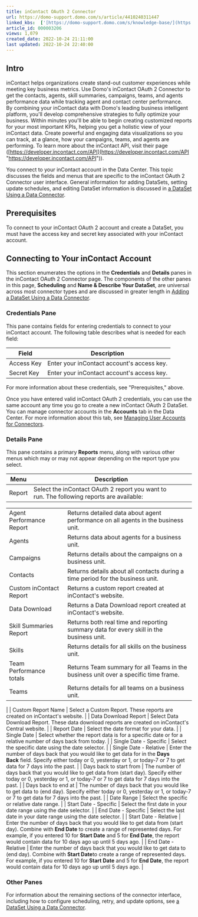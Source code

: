 ```yaml
---
title: inContact OAuth 2 Connector
url: https://domo-support.domo.com/s/article/4410240311447
linked_kbs:  ['[https://domo-support.domo.com/s/knowledge-base/](https://domo-support.domo.com/s/knowledge-base/)', '[https://domo-support.domo.com/s/](https://domo-support.domo.com/s/)', '[https://domo-support.domo.com/s/topic/0TO5w000000ZammGAC](https://domo-support.domo.com/s/topic/0TO5w000000ZammGAC)', '[https://domo-support.domo.com/s/topic/0TO5w000000ZanLGAS](https://domo-support.domo.com/s/topic/0TO5w000000ZanLGAS)', '[https://domo-support.domo.com/s/topic/0TO5w000000ZaoQGAS](https://domo-support.domo.com/s/topic/0TO5w000000ZaoQGAS)', '[https://domo-support.domo.com/s/article/360042926274](https://domo-support.domo.com/s/article/360042926274)', '[https://domo-support.domo.com/s/article/360042926054](https://domo-support.domo.com/s/article/360042926054)', '[https://domo-support.domo.com/s/article/4410240311447](https://domo-support.domo.com/s/article/4410240311447)', '[https://domo-support.domo.com/s/topic/0TO5w000000ZaoQGAS/api-connectors](https://domo-support.domo.com/s/topic/0TO5w000000ZaoQGAS/api-connectors)', '[https://domo-support.domo.com/s/article/360043429933](https://domo-support.domo.com/s/article/360043429933)', '[https://domo-support.domo.com/s/article/360043429953](https://domo-support.domo.com/s/article/360043429953)', '[https://domo-support.domo.com/s/article/360042925494](https://domo-support.domo.com/s/article/360042925494)', '[https://domo-support.domo.com/s/article/360043429913](https://domo-support.domo.com/s/article/360043429913)', '[https://domo-support.domo.com/s/article/4408174643607](https://domo-support.domo.com/s/article/4408174643607)', '[https://domo-support.domo.com/s/login/](https://domo-support.domo.com/s/login/)']
article_id: 000003206
views: 1,079
created_date: 2022-10-24 21:11:00
last updated: 2022-10-24 22:40:00
---
```




Intro
-----


inContact helps organizations create stand-out customer experiences while meeting key business metrics. Use Domo's inContact OAuth 2 Connector to get the contacts, agents, skill summaries, campaigns, teams, and agents performance data while tracking agent and contact center performance.  
By combining your inContact data with Domo's leading business intelligent platform, you'll develop comprehensive strategies to fully optimize your business. Within minutes you'll be able to begin creating customized reports for your most important KPIs, helping you get a holistic view of your inContact data. Create powerful and engaging data visualizations so you can track, at a glance, how your campaigns, teams, and agents are performing. To learn more about the inContact API, visit their page ([https://developer.incontact.com/API](https://developer.incontact.com/API "https://developer.incontact.com/API")).


You connect to your inContact account in the Data Center. This topic discusses the fields and menus that are specific to the inContact OAuth 2 Connector user interface. General information for adding DataSets, setting update schedules, and editing DataSet information is discussed in  [a DataSet Using a Data Connector](/s/article/360042926274 "Adding a DataSet Using a Data Connector").


Prerequisites
-------------


To connect to your inContact OAuth 2 account and create a DataSet, you must have the access key and secret key associated with your inContact account.


Connecting to Your inContact Account
------------------------------------


This section enumerates the options in the **Credentials** and **Details** panes in the inContact OAuth 2 Connector page. The components of the other panes in this page, **Scheduling** and **Name & Describe Your DataSet**, are universal across most connector types and are discussed in greater length in [Adding a DataSet Using a Data Connector](/s/article/360042926274 "Adding a DataSet Using a Data Connector").


### Credentials Pane


This pane contains fields for entering credentials to connect to your inContact account. The following table describes what is needed for each field:  




| Field | Description |
| --- | --- |
| Access Key | Enter your inContact account's access key. |
| Secret Key | Enter your inContact account's access key. |


For more information about these credentials, see "Prerequisites," above.


Once you have entered valid inContact OAuth 2 credentials, you can use the same account any time you go to create a new inContact OAuth 2 DataSet. You can manage connector accounts in the **Accounts** tab in the Data Center. For more information about this tab, see [Managing User Accounts for Connectors](/s/article/360042926054 "Managing User Accounts for Connectors").


### Details Pane


This pane contains a primary **Reports** menu, along with various other menus which may or may not appear depending on the report type you select.




| Menu | Description |
| --- | --- |
| Report | Select the inContact OAuth 2 report you want to run. The following reports are available:

|  |  |
| --- | --- |
| Agent Performance Report | Returns detailed data about agent performance on all agents in the business unit. |
| Agents | Returns data about agents for a business unit. |
| Campaigns | Returns details about the campaigns on a business unit. |
| Contacts | Returns details about all contacts during a time period for the business unit. |
| Custom inContact Report | Returns a custom report created at inContact's website. |
| Data Download | Returns a Data Download report created at inContact's website. |
| Skill Summaries Report | Returns both real time and reporting summary data for every skill in the business unit. |
| Skills | Returns details for all skills on the business unit. |
| Team Performance totals | Returns Team summary for all Teams in the business unit over a specific time frame. |
| Teams | Returns details for all teams on a business unit. |

 |
| Custom Report Name | Select a Custom Report. These reports are created on inContact's website. |
| Data Download Report | Select Data Download Report. These data download reports are created on inContact's Central website. |
| Report Date | Select the date format for your data. |
| Single Date | Select whether the report data is for a specific date or for a relative number of days back from today. |
| Single Date - Specific | Select the specific date using the date selector. |
| Single Date - Relative | Enter the number of days back that you would like to get data for in the ****Days Back**** field. Specify either today or 0, yesterday or 1, or today-7 or 7 to get data for 7 days into the past. |
| Days back to start from | The number of days back that you would like to get data from (start day). Specify either today or 0, yesterday or 1, or today-7 or 7 to get data for 7 days into the past. |
| Days back to end at | The number of days back that you would like to get data to (end day). Specify either today or 0, yesterday or 1, or today-7 or 7 to get data for 7 days into the past. |
| Date Range | Select the specific or relative date range. |
| Start Date - Specific | Select the first date in your date range using the date selector. |
| End Date - Specific | Select the last date in your date range using the date selector. |
| Start Date - Relative | Enter the number of days back that you would like to get data from (start day). Combine with ****************End Date**************** to create a range of represented days.
For example, if you entered 10 for ****************Start Date**************** and 5 for ****************End Date****************, the report would contain data for 10 days ago up until 5 days ago. |
| End Date - Relative | Enter the number of days back that you would like to get data to (end day). Combine with ****************Start Date****************to create a range of represented days.
For example, if you entered 10 for ****************Start Date**************** and 5 for ****************End Date****************, the report would contain data for 10 days ago up until 5 days ago. |


### Other Panes


For information about the remaining sections of the connector interface, including how to configure scheduling, retry, and update options, see [a DataSet Using a Data Connector](/s/article/360042926274 "Adding a DataSet Using a Data Connector").

